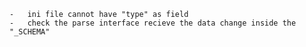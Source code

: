 	-	ini file cannot have "type" as field
	-	check the parse interface recieve the data change inside the "_SCHEMA"